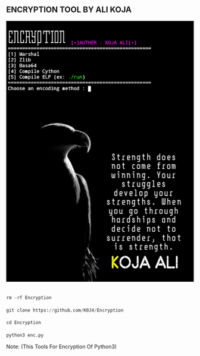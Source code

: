 ## ENCRYPTION TOOL BY ALI KOJA
![Legend-ALi](https://github.com/K0J4/files/blob/main/Screenshot_20231214-101826.png)
```PYTHON TOOL

rm -rf Encryption

git clone https://github.com/K0J4/Encryption

cd Encryption

python3 enc.py
```
Note: (This Tools For Encryption Of Python3)

